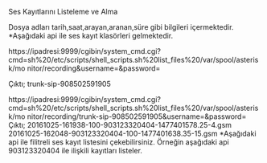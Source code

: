Ses Kayıtlarını Listeleme ve Alma

Dosya adları tarih,saat,arayan,aranan,süre gibi bilgileri içermektedir.
*Aşağıdaki api ile ses kayıt klasörleri gelmektedir.

https://ipadresi:9999/cgibin/system_cmd.cgi?cmd=sh%20/etc/scripts/shell_scripts.sh%20list_files%20/var/spool/asterisk/mo
nitor/recording&username=&password=

Çıktı;
trunk-sip-908502591905 

https://ipadresi:9999/cgibin/system_cmd.cgi?cmd=sh%20/etc/scripts/shell_scripts.sh%20list_files%20/var/spool/asterisk/mo
nitor/recording/trunk-sip-908502591905&username=&password=
Çıktı;
20161025-161938-100-903123320404-1477401578.25-4.gsm
20161025-162048-903123320404-100-1477401638.35-15.gsm
*Aşağıdaki api ile filitreli ses kayıt listesini çekebilirsiniz.
Örneğin aşağıdaki api 903123320404 ile ilişkili kayıtları listeler.
